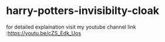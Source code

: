 # harry-potters-invisibilty-cloak
 for detailed explaination visit my youtube channel
 link :https://youtu.be/cZS_Edk_Uos
